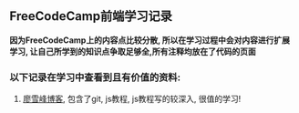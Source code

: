 ## FreeCodeCamp前端学习记录
**因为FreeCodeCamp上的内容点比较分散, 所以在学习过程中会对内容进行扩展学习, 让自己所学到的知识点争取足够全,所有注释均放在了代码的页面**
### 以下记录在学习中查看到且有价值的资料:
1. [廖雪峰博客](https://www.liaoxuefeng.com/), 包含了git, js教程, js教程写的较深入, 很值的学习!



